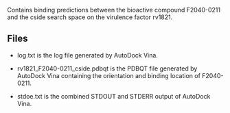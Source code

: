 Contains binding predictions between the bioactive compound F2040-0211 and the cside search space on the virulence factor rv1821.

## Files

- log.txt is the log file generated by AutoDock Vina.

- rv1821_F2040-0211_cside.pdbqt is the PDBQT file generated by AutoDock Vina containing the orientation and binding location of F2040-0211.

- stdoe.txt is the combined STDOUT and STDERR output of AutoDock Vina.

